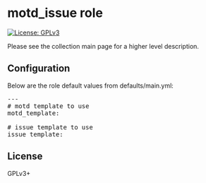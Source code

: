 # motd_issue role

[![License: GPLv3](https://img.shields.io/badge/license-GPLv3-brightgreen.svg)](https://www.gnu.org/licenses/gpl-3.0)

Please see the collection main page for a higher level description.

## Configuration

Below are the role default values from defaults/main.yml:

<pre>
---
# motd template to use
motd_template:

# issue template to use
issue_template:
</pre>

## License

GPLv3+
